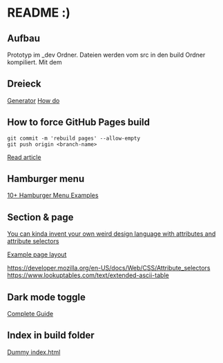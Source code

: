 # README :)

## Aufbau

Prototyp im _dev Ordner. Dateien werden vom src in den build Ordner kompiliert. Mit dem 

## Dreieck

[Generator](https://www.cssportal.com/css-clip-path-generator/)
[How do](https://www.coding-dude.com/wp/css/create-a-triangle/)

## How to force GitHub Pages build

```shell
git commit -m 'rebuild pages' --allow-empty
git push origin <branch-name>
```

[Read article](https://stackoverflow.com/questions/24098792/how-to-force-github-pages-build)

## Hamburger menu

[10+ Hamburger Menu Examples](https://alvarotrigo.com/blog/hamburger-menu-css/)

## Section & page

[You can kinda invent your own weird design language with attributes and attribute selectors](https://css-tricks.com/weird-design-languages-with-attributes/)

[Example page layout](https://www.npmjs.com/package/gulp-twig)

https://developer.mozilla.org/en-US/docs/Web/CSS/Attribute_selectors
https://www.lookuptables.com/text/extended-ascii-table

## Dark mode toggle

[Complete Guide](https://ryanfeigenbaum.com/dark-mode/)

## Index in build folder

[Dummy index.html](https://stackoverflow.com/questions/25320356/can-i-have-my-github-pages-index-html-in-a-subfolder-of-the-repository)
